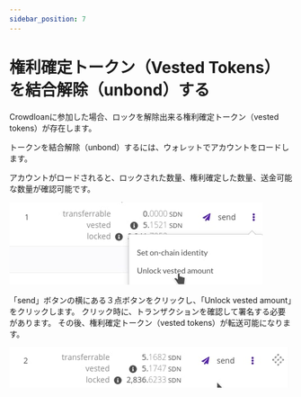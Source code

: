 ```yaml
---
sidebar_position: 7
---
```


# 権利確定トークン（Vested Tokens）を結合解除（unbond）する

Crowdloanに参加した場合、ロックを解除出来る権利確定トークン（vested tokens）が存在します。

トークンを結合解除（unbond）するには、ウォレットでアカウントをロードします。

アカウントがロードされると、ロックされた数量、権利確定した数量、送金可能な数量が確認可能です。

![31](img/31.png)

「send」ボタンの横にある３点ボタンをクリックし、「Unlock vested amount」をクリックします。 クリック時に、トランザクションを確認して署名する必要があります。 その後、権利確定トークン（vested tokens）が転送可能になります。

![32](img/32.png)
